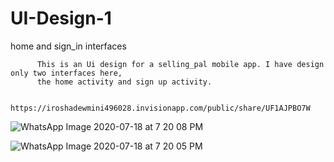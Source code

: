 # UI-Design-1
home and sign_in interfaces
          
          This is an Ui design for a selling_pal mobile app. I have design only two interfaces here, 
          the home activity and sign up activity.
          
          https://iroshadewmini496028.invisionapp.com/public/share/UF1AJPBO7W

![WhatsApp Image 2020-07-18 at 7 20 08 PM](https://user-images.githubusercontent.com/42799799/87854044-75c7e500-c92c-11ea-9885-f04a7ac34b53.jpeg)

![WhatsApp Image 2020-07-18 at 7 20 05 PM](https://user-images.githubusercontent.com/42799799/87854045-782a3f00-c92c-11ea-9297-eb38c8df2e37.jpeg)
